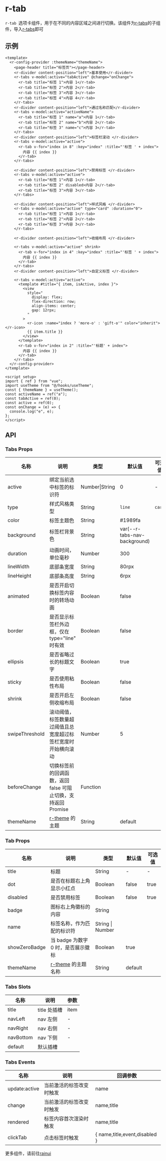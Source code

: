 # r-tab

`r-tab `选项卡组件，用于在不同的内容区域之间进行切换。该组件为[r-tabs](https://ext.dcloud.net.cn/plugin?id=18849)的子组件，导入[r-tabs](https://ext.dcloud.net.cn/plugin?id=18849)即可

## 示例

```vue
<template>
  <r-config-provider :themeName="themeName">
    <page-header title="标签页"></page-header>
    <r-divider content-position="left">基本使用</r-divider>
    <r-tabs v-model:active="tabActive" @change="onChange">
      <r-tab title="标签 1">内容 1</r-tab>
      <r-tab title="标签 2">内容 2</r-tab>
      <r-tab title="标签 3">内容 3</r-tab>
      <r-tab title="标签 4">内容 4</r-tab>
    </r-tabs>
    <r-divider content-position="left">通过名称匹配</r-divider>
    <r-tabs v-model:active="activeName">
      <r-tab title="标签 1" name="a">内容 1</r-tab>
      <r-tab title="标签 2" name="b">内容 2</r-tab>
      <r-tab title="标签 3" name="c">内容 3</r-tab>
    </r-tabs>
    <r-divider content-position="left">标签栏滚动 </r-divider>
    <r-tabs v-model:active="active">
      <r-tab v-for="index in 8" :key="index" :title="'标签 ' + index">
        内容 {{ index }}
      </r-tab>
    </r-tabs>

    <r-divider content-position="left">禁用标签 </r-divider>
    <r-tabs v-model:active="active">
      <r-tab title="标签 1">内容 1</r-tab>
      <r-tab title="标签 2" disabled>内容 2</r-tab>
      <r-tab title="标签 3">内容 3</r-tab>
    </r-tabs>

    <r-divider content-position="left">样式风格 </r-divider>
    <r-tabs v-model:active="active" type="card" :duration="0">
      <r-tab title="标签 1">内容 1</r-tab>
      <r-tab title="标签 2">内容 2</r-tab>
      <r-tab title="标签 3">内容 3</r-tab>
    </r-tabs>

    <r-divider content-position="left">收缩布局 </r-divider>

    <r-tabs v-model:active="active" shrink>
      <r-tab v-for="index in 4" :key="index" :title="'标签 ' + index">
        内容 {{ index }}
      </r-tab>
    </r-tabs>
    <r-divider content-position="left">自定义标签 </r-divider>

    <r-tabs v-model:active="active">
      <template #title="{ item, isActive, index }">
        <view
          style="
            display: flex;
            flex-direction: row;
            align-items: center;
            gap: 12rpx;
          "
        >
          <r-icon :name="index ? 'more-o' : 'gift-o'" color="inherit"></r-icon>
          {{ item.title }}
        </view>
      </template>
      <r-tab v-for="index in 2" :title="'标题' + index">
        内容 {{ index }}
      </r-tab>
    </r-tabs>
  </r-config-provider>
</template>

<script setup>
import { ref } from "vue";
import useTheme from "@/hooks/useTheme";
const { themeName } = useTheme();
const activeName = ref("a");
const tabActive = ref(0);
const active = ref(0);
const onChange = (e) => {
  console.log("e", e);
};
</script>
```

## API

### Tabs Props

| 名称           | 说明                                                           | 类型           | 默认值                       | 可选值 |
| -------------- | -------------------------------------------------------------- | -------------- | ---------------------------- | ------ |
| active         | 绑定当前选中标签的标识符                                       | Number\|String | 0                            | -      |
| type           | 样式风格类型                                                   | String         | `line`                       | `card` |
| color          | 标签主题色                                                     | String         | #1989fa                      |        |
| background     | 标签栏背景色                                                   | String         | var(--r-tabs-nav-background) |        |
| duration       | 动画时间，单位毫秒                                             | Number         | 300                          |        |
| lineWidth      | 底部条宽度                                                     | String         | 80rpx                        |        |
| lineHeight     | 底部条高度                                                     | String         | 6rpx                         |        |
| animated       | 是否开启切换标签内容时的转场动画                               | Boolean        | false                        |        |
| border         | 是否显示标签栏外边框，仅在 type="line" 时有效                  | Boolean        | false                        |        |
| ellipsis       | 是否省略过长的标题文字                                         | Boolean        | true                         |        |
| sticky         | 是否使用粘性布局                                               | Boolean        | false                        |        |
| shrink         | 是否开启左侧收缩布局                                           | Boolean        | false                        |        |
| swipeThreshold | 滚动阈值，标签数量超过阈值且总宽度超过标签栏宽度时开始横向滚动 | Number         | 5                            |        |
| beforeChange   | 切换标签前的回调函数，返回 false 可阻止切换，支持返回 Promise  | Function       |                              |        |
| themeName      | [r-theme](https://ext.dcloud.net.cn/plugin?id=18661) 的主题    | String         | default                      |        |

### Tab Props

| 名称          | 说明                                                            | 类型             | 默认值  | 可选值 |
| ------------- | --------------------------------------------------------------- | ---------------- | ------- | ------ |
| title         | 标题                                                            | String           | -       | -      |
| dot           | 是否在标题右上角显示小红点                                      | Boolean          | false   | true   |
| disabled      | 是否禁用标签                                                    | Boolean          | false   | true   |
| badge         | 图标右上角徽标的内容                                            | String           |         |        |
| name          | 标签名称，作为匹配的标识符                                      | String \| Number |         |        |
| showZeroBadge | 当 badge 为数字 0 时，是否展示徽标                              | Boolean          | true    |        |
| themeName     | [r-theme](https://ext.dcloud.net.cn/plugin?id=18661) 的主题名称 | String           | default |        |

### Tabs Slots

| 名称      | 说明         | 参数 |
| --------- | ------------ | ---- |
| title     | title 处插槽 | item |
| navLeft   | nav 左侧     | -    |
| navRight  | nav 右侧     | -    |
| navBottom | nav 下侧     | -    |
| default   | 默认插槽     |      |

### Tabs Events

| 名称          | 说明                     | 回调参数                      |
| ------------- | ------------------------ | ----------------------------- |
| update:active | 当前激活的标签改变时触发 | name                          |
| change        | 当前激活的标签改变时触发 | name,title                    |
| rendered      | 标签内容首次渲染时触发   | name,title                    |
| clickTab      | 点击标签时触发           | { name,title,event,disabled } |

更多组件，请前往[rainui](https://ext.dcloud.net.cn/plugin?id=19701)